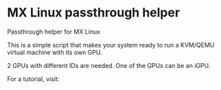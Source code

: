 # MX Linux passthrough helper

Passthrough helper for MX Linux

This is a simple script that makes your system ready to run a KVM/QEMU virtual machine with its own GPU.

2 GPUs with different IDs are needed. One of the GPUs can be an iGPU.

For a tutorial, visit: 
